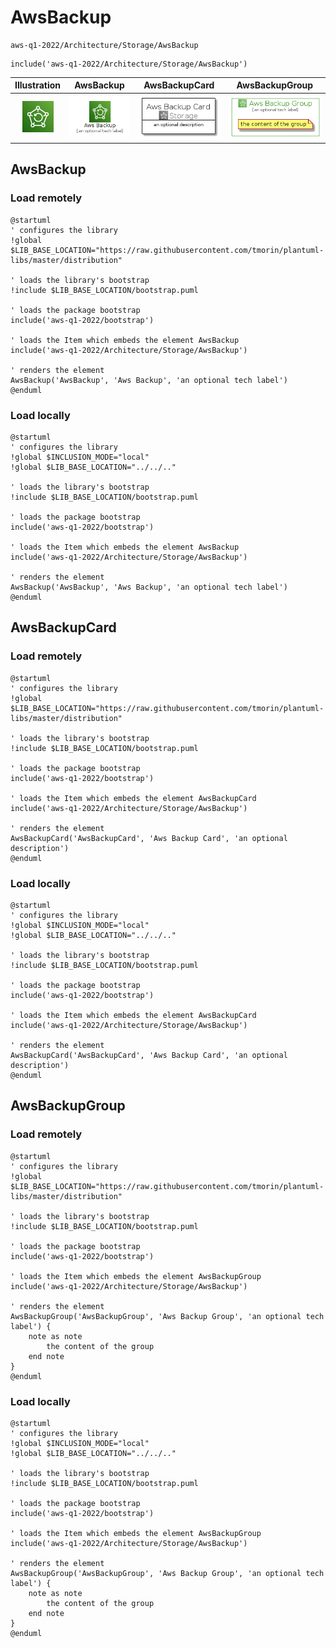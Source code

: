 # AwsBackup


```text
aws-q1-2022/Architecture/Storage/AwsBackup
```

```text
include('aws-q1-2022/Architecture/Storage/AwsBackup')
```



| Illustration | AwsBackup | AwsBackupCard | AwsBackupGroup |
| :---: | :---: | :---: | :---: |
| ![illustration for Illustration](../../../aws-q1-2022/Architecture/Storage/AwsBackup.png) | ![illustration for AwsBackup](../../../aws-q1-2022/Architecture/Storage/AwsBackup.Local.png) | ![illustration for AwsBackupCard](../../../aws-q1-2022/Architecture/Storage/AwsBackupCard.Local.png) | ![illustration for AwsBackupGroup](../../../aws-q1-2022/Architecture/Storage/AwsBackupGroup.Local.png) |




## AwsBackup

### Load remotely
```plantuml
@startuml
' configures the library
!global $LIB_BASE_LOCATION="https://raw.githubusercontent.com/tmorin/plantuml-libs/master/distribution"

' loads the library's bootstrap
!include $LIB_BASE_LOCATION/bootstrap.puml

' loads the package bootstrap
include('aws-q1-2022/bootstrap')

' loads the Item which embeds the element AwsBackup
include('aws-q1-2022/Architecture/Storage/AwsBackup')

' renders the element
AwsBackup('AwsBackup', 'Aws Backup', 'an optional tech label')
@enduml
```

### Load locally
```plantuml
@startuml
' configures the library
!global $INCLUSION_MODE="local"
!global $LIB_BASE_LOCATION="../../.."

' loads the library's bootstrap
!include $LIB_BASE_LOCATION/bootstrap.puml

' loads the package bootstrap
include('aws-q1-2022/bootstrap')

' loads the Item which embeds the element AwsBackup
include('aws-q1-2022/Architecture/Storage/AwsBackup')

' renders the element
AwsBackup('AwsBackup', 'Aws Backup', 'an optional tech label')
@enduml
```

## AwsBackupCard

### Load remotely
```plantuml
@startuml
' configures the library
!global $LIB_BASE_LOCATION="https://raw.githubusercontent.com/tmorin/plantuml-libs/master/distribution"

' loads the library's bootstrap
!include $LIB_BASE_LOCATION/bootstrap.puml

' loads the package bootstrap
include('aws-q1-2022/bootstrap')

' loads the Item which embeds the element AwsBackupCard
include('aws-q1-2022/Architecture/Storage/AwsBackup')

' renders the element
AwsBackupCard('AwsBackupCard', 'Aws Backup Card', 'an optional description')
@enduml
```

### Load locally
```plantuml
@startuml
' configures the library
!global $INCLUSION_MODE="local"
!global $LIB_BASE_LOCATION="../../.."

' loads the library's bootstrap
!include $LIB_BASE_LOCATION/bootstrap.puml

' loads the package bootstrap
include('aws-q1-2022/bootstrap')

' loads the Item which embeds the element AwsBackupCard
include('aws-q1-2022/Architecture/Storage/AwsBackup')

' renders the element
AwsBackupCard('AwsBackupCard', 'Aws Backup Card', 'an optional description')
@enduml
```

## AwsBackupGroup

### Load remotely
```plantuml
@startuml
' configures the library
!global $LIB_BASE_LOCATION="https://raw.githubusercontent.com/tmorin/plantuml-libs/master/distribution"

' loads the library's bootstrap
!include $LIB_BASE_LOCATION/bootstrap.puml

' loads the package bootstrap
include('aws-q1-2022/bootstrap')

' loads the Item which embeds the element AwsBackupGroup
include('aws-q1-2022/Architecture/Storage/AwsBackup')

' renders the element
AwsBackupGroup('AwsBackupGroup', 'Aws Backup Group', 'an optional tech label') {
    note as note
        the content of the group
    end note
}
@enduml
```

### Load locally
```plantuml
@startuml
' configures the library
!global $INCLUSION_MODE="local"
!global $LIB_BASE_LOCATION="../../.."

' loads the library's bootstrap
!include $LIB_BASE_LOCATION/bootstrap.puml

' loads the package bootstrap
include('aws-q1-2022/bootstrap')

' loads the Item which embeds the element AwsBackupGroup
include('aws-q1-2022/Architecture/Storage/AwsBackup')

' renders the element
AwsBackupGroup('AwsBackupGroup', 'Aws Backup Group', 'an optional tech label') {
    note as note
        the content of the group
    end note
}
@enduml
```

